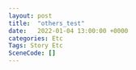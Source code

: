 ```yaml
---
layout: post
title:  "others_test"
date:   2022-01-04 13:00:00 +0000
categories: Etc
Tags: Story Etc
SceneCode: []
---
```

